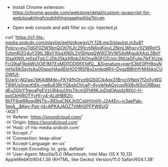 
* Install Chrome extension: https://chrome.google.com/webstore/detail/custom-javascript-for-web/poakhlngfciodnhlhhgnaaelnpjljija?hl=en

* Open web console and add filter sc-cjs: injected.js



curl 'https://cf-hls-media.sndcdn.com/playlist/eeHzjAoegyUY.128.mp3/playlist.m3u8?Policy=eyJTdGF0ZW1lbnQiOlt7IlJlc291cmNlIjoiKjovL2NmLWhscy1tZWRpYS5zbmRjZG4uY29tL3BsYXlsaXN0L2VlSHpqQW9lZ3lVWS4xMjgubXAzL3BsYXlsaXN0Lm0zdTgiLCJDb25kaXRpb24iOnsiRGF0ZUxlc3NUaGFuIjp7IkFXUzpFcG9jaFRpbWUiOjE1MTExMDI1ODl9fX1dfQ__&Signature=pwrS3bE0PH9quNmHq3lkSsytsAu00qpoHAa4EkHO01RSf8o2xnIeqtRH~DvgzB8hhYrM4bksCUOWfJI-5UwV~Nl2wp7dKAj8Mdp~FKY4fhOtyz6iQS0CjkAqx31BryciVNpV7f2o5yWGT8WUs0rqcKtEk~ne6u63RrYQbsbOVcaP~6yylefeAQycqxRiX8yN3oORBqxrdEu2GlcY1reoaPgEVzUR4ouUtts7itcmSPl49KJoDjdOAsidz9XtU-H-pxtCkHjROTYyHI-v4-ALdHBR2lj-9hTF6qtRRowjBNTb~iREbqCNXJhSCsbHVnVIj-J244En~jv3aePab-1epA__&Key-Pair-Id=APKAJAGZ7VMH2PFPW6UQ' \
        -XGET \
        -H 'Referer: https://soundcloud.com/' \
        -H 'Origin: https://soundcloud.com' \
        -H 'Host: cf-hls-media.sndcdn.com' \
        -H 'Accept: */*' \
        -H 'Connection: keep-alive' \
        -H 'Accept-Language: en-us' \
        -H 'Accept-Encoding: br, gzip, deflate' \
        -H 'User-Agent: Mozilla/5.0 (Macintosh; Intel Mac OS X 10_13) AppleWebKit/604.1.38 (KHTML, like Gecko) Version/11.0 Safari/604.1.38'

